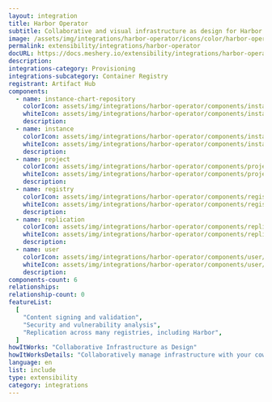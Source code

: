```yaml
---
layout: integration
title: Harbor Operator
subtitle: Collaborative and visual infrastructure as design for Harbor Operator
image: /assets/img/integrations/harbor-operator/icons/color/harbor-operator-color.svg
permalink: extensibility/integrations/harbor-operator
docURL: https://docs.meshery.io/extensibility/integrations/harbor-operator
description:
integrations-category: Provisioning
integrations-subcategory: Container Registry
registrant: Artifact Hub
components:
  - name: instance-chart-repository
    colorIcon: assets/img/integrations/harbor-operator/components/instance-chart-repository/icons/color/instance-chart-repository-color.svg
    whiteIcon: assets/img/integrations/harbor-operator/components/instance-chart-repository/icons/white/instance-chart-repository-white.svg
    description:
  - name: instance
    colorIcon: assets/img/integrations/harbor-operator/components/instance/icons/color/instance-color.svg
    whiteIcon: assets/img/integrations/harbor-operator/components/instance/icons/white/instance-white.svg
    description:
  - name: project
    colorIcon: assets/img/integrations/harbor-operator/components/project/icons/color/project-color.svg
    whiteIcon: assets/img/integrations/harbor-operator/components/project/icons/white/project-white.svg
    description:
  - name: registry
    colorIcon: assets/img/integrations/harbor-operator/components/registry/icons/color/registry-color.svg
    whiteIcon: assets/img/integrations/harbor-operator/components/registry/icons/white/registry-white.svg
    description:
  - name: replication
    colorIcon: assets/img/integrations/harbor-operator/components/replication/icons/color/replication-color.svg
    whiteIcon: assets/img/integrations/harbor-operator/components/replication/icons/white/replication-white.svg
    description:
  - name: user
    colorIcon: assets/img/integrations/harbor-operator/components/user/icons/color/user-color.svg
    whiteIcon: assets/img/integrations/harbor-operator/components/user/icons/white/user-white.svg
    description:
components-count: 6
relationships:
relationship-count: 0
featureList:
  [
    "Content signing and validation",
    "Security and vulnerability analysis",
    "Replication across many registries, including Harbor",
  ]
howItWorks: "Collaborative Infrastructure as Design"
howItWorksDetails: "Collaboratively manage infrastructure with your coworkers synchronously sharing the same designs."
language: en
list: include
type: extensibility
category: integrations
---
```

